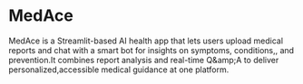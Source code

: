 # MedAce
MedAce is a Streamlit-based AI health app that lets users upload medical reports and chat with a smart bot for insights on symptoms, conditions,, and prevention.It combines report analysis and real-time Q\&amp;A to deliver personalized,accessible medical guidance at one platform.
